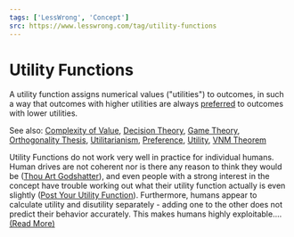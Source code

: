 ```yaml
---
tags: ['LessWrong', 'Concept']
src: https://www.lesswrong.com/tag/utility-functions
---
```


# Utility Functions
A utility function assigns numerical values ("utilities") to outcomes, in such a way that outcomes with higher utilities are always [preferred](http://lesswrong.com/tag/preference) to outcomes with lower utilities.

See also: [Complexity of Value](https://www.lesswrong.com/tag/complexity-of-value?showPostCount=true&useTagName=true), [Decision Theory](https://www.lesswrong.com/tag/decision-theory), [Game Theory](https://www.lesswrong.com/tag/game-theory?showPostCount=true&useTagName=true), [Orthogonality Thesis](https://www.lesswrong.com/tag/orthogonality-thesis/), [Utilitarianism](http://lesswrong.com/tag/utilitarianism), [Preference](https://www.lesswrong.com/tag/preference), [Utility](https://www.lesswrong.com/tag/utility), [VNM Theorem](https://www.lesswrong.com/tag/vnm-theorem)

Utility Functions do not work very well in practice for individual humans. Human drives are not coherent nor is there any reason to think they would be ([Thou Art Godshatter](https://www.lesswrong.com/lw/l3/thou_art_godshatter/)), and even people with a strong interest in the concept have trouble working out what their utility function actually is even slightly ([Post Your Utility Function](https://www.lesswrong.com/lw/zv/post_your_utility_function/)). Furthermore, humans appear to calculate utility and disutility separately - adding one to the other does not predict their behavior accurately. This makes humans highly exploitable....[(Read More)]()

